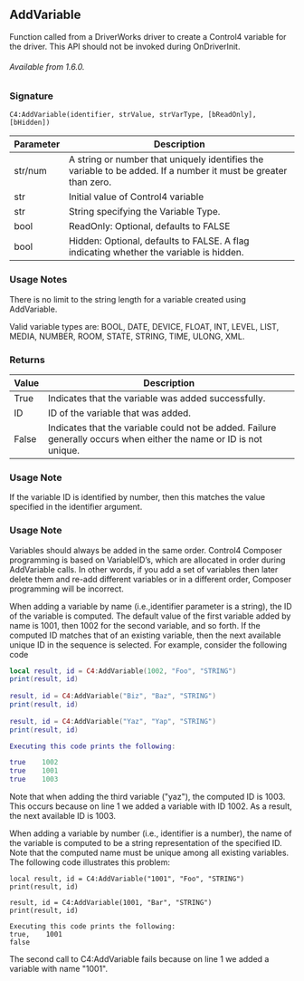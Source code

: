 ## AddVariable

Function called from a DriverWorks driver to create a Control4 variable for the driver. This API should not be invoked during OnDriverInit.

###### Available from 1.6.0.

### Signature

`C4:AddVariable(identifier, strValue, strVarType, [bReadOnly], [bHidden]) `

| Parameter | Description |
| --- | --- |
| str/num | A string or number that uniquely identifies the variable to be added. If a number it must be greater than zero. |
| str | Initial value of Control4 variable |
| str | String specifying the Variable Type. |
| bool | ReadOnly: Optional, defaults to FALSE |
| bool | Hidden: Optional, defaults to FALSE.  A flag indicating whether the variable is hidden. 

### Usage Notes

There is no limit to the string length for a variable created using AddVariable.

Valid variable types are: BOOL, DATE, DEVICE, FLOAT, INT, LEVEL, LIST, MEDIA, NUMBER, ROOM, STATE, STRING, TIME, ULONG, XML.


### Returns

| Value | Description |
| --- | --- |
| True | Indicates that the variable was added successfully. |
| ID | ID of the variable that was added. |
| False | Indicates that the variable could not be added. Failure generally occurs when either the name or ID is not unique.

### Usage Note

If the variable ID is identified by number, then this matches the value specified in the identifier argument.


### Usage Note

Variables should always be added in the same order. Control4 Composer programming is based on VariableID’s, which are allocated in order during AddVariable calls. In other words, if you add a set of variables then later delete them and re-add different variables or in a different order, Composer programming will be incorrect.

When adding a variable by name (i.e.,identifier parameter is a string), the ID of the variable is computed. The default value of the first variable added by name is 1001, then 1002 for the second variable, and so forth. If the computed ID matches that of an existing variable, then the next available unique ID in the sequence is selected. For example, consider the following code

```lua
local result, id = C4:AddVariable(1002, "Foo", "STRING")
print(result, id)
 
result, id = C4:AddVariable("Biz", "Baz", "STRING")
print(result, id)
 
result, id = C4:AddVariable("Yaz", "Yap", "STRING")
print(result, id)

Executing this code prints the following:

true    1002
true    1001
true    1003
```

Note that when adding the third variable ("yaz"), the computed ID is 1003. This occurs because on line 1 we added a variable with ID 1002. As a result, the next available ID is 1003.

When adding a variable by number (i.e., identifier is a number), the name of the variable is computed to be a string representation of the specified ID. Note that the computed name must be unique among all existing variables. The following code illustrates this problem:

```
local result, id = C4:AddVariable("1001", "Foo", "STRING")
print(result, id)

result, id = C4:AddVariable(1001, "Bar", "STRING")
print(result, id)
﻿
Executing this code prints the following:
true,    1001
false
```

The second call to C4:AddVariable fails because on line 1 we added a variable with name "1001".